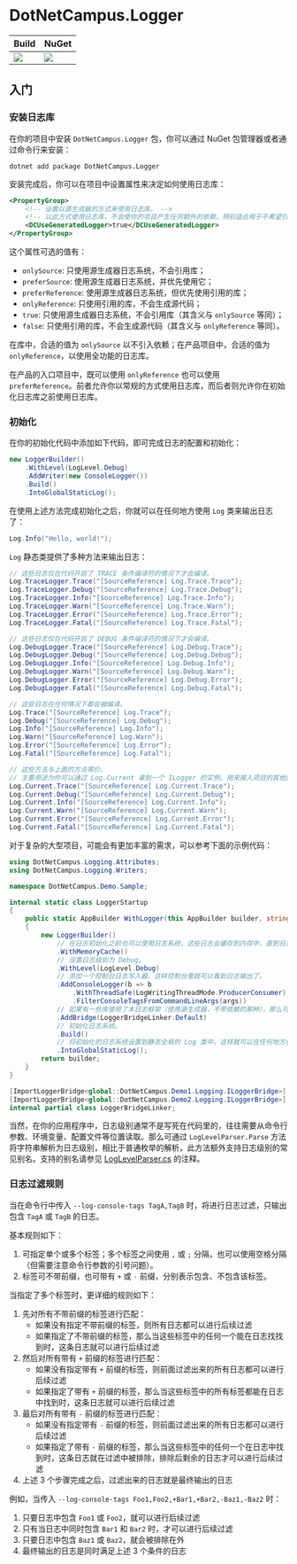 # DotNetCampus.Logger

| Build | NuGet                                                                                                             |
|--|-------------------------------------------------------------------------------------------------------------------|
|![](https://github.com/dotnet-campus/DotNetCampus.Logger/workflows/.NET%20Core/badge.svg)| [![](https://img.shields.io/nuget/v/DotNetCampus.Logger.svg)](https://www.nuget.org/packages/DotNetCampus.Logger) |

## 入门

### 安装日志库

在你的项目中安装 `DotNetCampus.Logger` 包，你可以通过 NuGet 包管理器或者通过命令行来安装：

```shell
dotnet add package DotNetCampus.Logger
```

安装完成后，你可以在项目中设置属性来决定如何使用日志库：

```xml
<PropertyGroup>
    <!-- 设置以源生成器的方式来使用日志库。 -->
    <!-- 以此方式使用日志库，不会使你的项目产生任何额外的依赖，特别适合用于不希望引入额外依赖的库项目。 -->
    <DCUseGeneratedLogger>true</DCUseGeneratedLogger>
</PropertyGroup>
```

这个属性可选的值有：

- `onlySource`: 只使用源生成器日志系统，不会引用库；
- `preferSource`: 使用源生成器日志系统，并优先使用它；
- `preferReference`: 使用源生成器日志系统，但优先使用引用的库；
- `onlyReference`: 只使用引用的库，不会生成源代码；
- `true`: 只使用源生成器日志系统，不会引用库（其含义与 `onlySource` 等同）；
- `false`: 只使用引用的库，不会生成源代码（其含义与 `onlyReference` 等同）。

在库中，合适的值为 `onlySource` 以不引入依赖；在产品项目中，合适的值为 `onlyReference`，以使用全功能的日志库。

在产品的入口项目中，既可以使用 `onlyReference` 也可以使用 `preferReference`。前者允许你以常规的方式使用日志库，而后者则允许你在初始化日志库之前使用日志库。

### 初始化

在你的初始化代码中添加如下代码，即可完成日志的配置和初始化：

```csharp
new LoggerBuilder()
    .WithLevel(LogLevel.Debug)
    .AddWriter(new ConsoleLogger())
    .Build()
    .IntoGlobalStaticLog();
```

在使用上述方法完成初始化之后，你就可以在任何地方使用 `Log` 类来输出日志了：

```csharp
Log.Info("Hello, world!");
```

`Log` 静态类提供了多种方法来输出日志：

```csharp
// 这些日志仅在代码开启了 TRACE 条件编译符的情况下才会编译。
Log.TraceLogger.Trace("[SourceReference] Log.Trace.Trace");
Log.TraceLogger.Debug("[SourceReference] Log.Trace.Debug");
Log.TraceLogger.Info("[SourceReference] Log.Trace.Info");
Log.TraceLogger.Warn("[SourceReference] Log.Trace.Warn");
Log.TraceLogger.Error("[SourceReference] Log.Trace.Error");
Log.TraceLogger.Fatal("[SourceReference] Log.Trace.Fatal");

// 这些日志仅在代码开启了 DEBUG 条件编译符的情况下才会编译。
Log.DebugLogger.Trace("[SourceReference] Log.Debug.Trace");
Log.DebugLogger.Debug("[SourceReference] Log.Debug.Debug");
Log.DebugLogger.Info("[SourceReference] Log.Debug.Info");
Log.DebugLogger.Warn("[SourceReference] Log.Debug.Warn");
Log.DebugLogger.Error("[SourceReference] Log.Debug.Error");
Log.DebugLogger.Fatal("[SourceReference] Log.Debug.Fatal");

// 这些日志在任何情况下都会被编译。
Log.Trace("[SourceReference] Log.Trace");
Log.Debug("[SourceReference] Log.Debug");
Log.Info("[SourceReference] Log.Info");
Log.Warn("[SourceReference] Log.Warn");
Log.Error("[SourceReference] Log.Error");
Log.Fatal("[SourceReference] Log.Fatal");

// 这些方法与上面的方法等价。
// 主要用途为你可以通过 Log.Current 拿到一个 ILogger 的实例，用来接入项目的其他部分。
Log.Current.Trace("[SourceReference] Log.Current.Trace");
Log.Current.Debug("[SourceReference] Log.Current.Debug");
Log.Current.Info("[SourceReference] Log.Current.Info");
Log.Current.Warn("[SourceReference] Log.Current.Warn");
Log.Current.Error("[SourceReference] Log.Current.Error");
Log.Current.Fatal("[SourceReference] Log.Current.Fatal");
```

对于复杂的大型项目，可能会有更加丰富的需求，可以参考下面的示例代码：

```csharp
using DotNetCampus.Logging.Attributes;
using DotNetCampus.Logging.Writers;

namespace DotNetCampus.Demo.Sample;

internal static class LoggerStartup
{
    public static AppBuilder WithLogger(this AppBuilder builder, string[] args)
    {
        new LoggerBuilder()
            // 在日志初始化之前也可以使用日志系统，这些日志会缓存到内存中，直到日志系统初始化完成后再使用。
            .WithMemoryCache()
            // 设置日志级别为 Debug。
            .WithLevel(LogLevel.Debug)
            // 添加一个控制台日志写入器，这样控制台里就可以看到日志输出了。
            .AddConsoleLogger(b => b
                .WithThreadSafe(LogWritingThreadMode.ProducerConsumer)
                .FilterConsoleTagsFromCommandLineArgs(args))
            // 如果有一些库使用了本日志框架（使用源生成器，不带依赖的那种），那么可以通过这个方法将它们的日志桥接到本日志框架中。
            .AddBridge(LoggerBridgeLinker.Default)
            // 初始化日志系统。
            .Build()
            // 将初始化的日志系统设置到静态全局的 Log 类中，这样就可以在任何地方使用 Log 类来输出日志了。
            .IntoGlobalStaticLog();
        return builder;
    }
}

[ImportLoggerBridge<global::DotNetCampus.Demo1.Logging.ILoggerBridge>]
[ImportLoggerBridge<global::DotNetCampus.Demo2.Logging.ILoggerBridge>]
internal partial class LoggerBridgeLinker;
```

当然，在你的应用程序中，日志级别通常不是写死在代码里的，往往需要从命令行参数、环境变量、配置文件等位置读取。那么可通过 `LogLevelParser.Parse` 方法将字符串解析为日志级别，相比于普通枚举的解析，此方法额外支持日志级别的常见别名。支持的别名请参见 [LogLevelParser.cs](https://github.com/dotnet-campus/DotNetCampus.Logger/blob/main/src/DotNetCampus.Logger/LogLevelParser.cs) 的注释。

### 日志过滤规则

当在命令行中传入 `--log-console-tags TagA,TagB` 时，将进行日志过滤，只输出包含 `TagA` 或 `TagB` 的日志。

基本规则如下：

1. 可指定单个或多个标签；多个标签之间使用 `,` 或 `;` 分隔，也可以使用空格分隔（但需要注意命令行参数的引号问题）。
1. 标签可不带前缀，也可带有 `+` 或 `-` 前缀，分别表示包含、不包含该标签。

当指定了多个标签时，更详细的规则如下：

1. 先对所有不带前缀的标签进行匹配：
    - 如果没有指定不带前缀的标签，则所有日志都可以进行后续过滤
    - 如果指定了不带前缀的标签，那么当这些标签中的任何一个能在日志找找到时，这条日志就可以进行后续过滤
2. 然后对所有带有 `+` 前缀的标签进行匹配：
    - 如果没有指定带有 `+` 前缀的标签，则前面过滤出来的所有日志都可以进行后续过滤
    - 如果指定了带有 `+` 前缀的标签，那么当这些标签中的所有标签都能在日志中找到时，这条日志就可以进行后续过滤
3. 最后对所有带有 `-` 前缀的标签进行匹配：
    - 如果没有指定带有 `-` 前缀的标签，则前面过滤出来的所有日志都可以进行后续过滤
    - 如果指定了带有 `-` 前缀的标签，那么当这些标签中的任何一个在日志中找到时，这条日志就在过滤中被排除，排除后剩余的日志才可以进行后续过滤
4. 上述 3 个步骤完成之后，过滤出来的日志就是最终输出的日志

例如，当传入 `--log-console-tags Foo1,Foo2,+Bar1,+Bar2,-Baz1,-Baz2` 时：

1. 只要日志中包含 `Foo1` 或 `Foo2`，就可以进行后续过滤
1. 只有当日志中同时包含 `Bar1` 和 `Bar2` 时，才可以进行后续过滤
1. 只要日志中包含 `Baz1` 或 `Baz2`，就会被排除在外
1. 最终输出的日志是同时满足上述 3 个条件的日志
